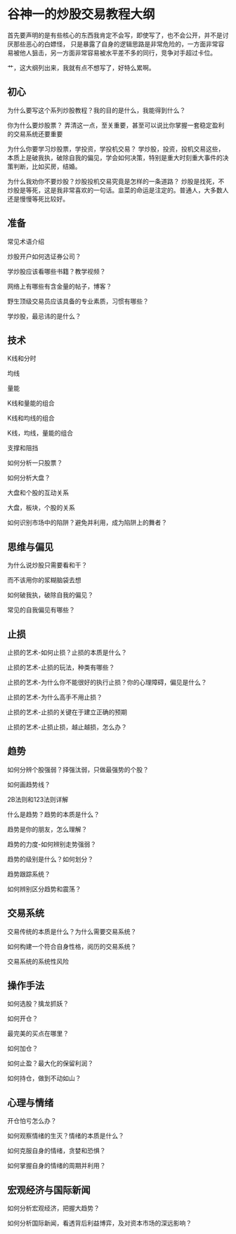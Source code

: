 # 谷神一的炒股交易教程大纲
首先要声明的是有些核心的东西我肯定不会写，即使写了，也不会公开，并不是讨厌那些恶心的白嫖怪， 
只是暴露了自身的逻辑思路是非常危险的，一方面非常容易被他人狙击，另一方面非常容易被水平差不多的同行，竞争对手超过卡位。

艹，这大纲列出来，我就有点不想写了，好特么累啊。

## 初心
为什么要写这个系列炒股教程？我的目的是什么，我能得到什么？

你为什么要炒股票？
弄清这一点，至关重要，甚至可以说比你掌握一套稳定盈利的交易系统还要重要

为什么你要学习炒股票，学投资，学投机交易？
学炒股，投资，投机交易这些，本质上是破我执，破除自我的偏见，学会如何决策，特别是重大时刻重大事件的决策判断，比如买房，结婚。

为什么我劝你不要炒股？炒股投机交易究竟是怎样的一条道路？
炒股是找死，不炒股是等死，这是我非常喜欢的一句话。韭菜的命运是注定的。普通人，大多数人还是慢慢等死比较好。

## 准备
常见术语介绍

炒股开户如何选证券公司？

学炒股应该看哪些书籍？教学视频？

网络上有哪些有含金量的帖子，博客？

野生顶级交易员应该具备的专业素质，习惯有哪些？

学炒股，最忌讳的是什么？

## 技术
K线和分时

均线

量能

K线和量能的组合

K线和均线的组合

K线，均线，量能的组合

支撑和阻挡

如何分析一只股票？

如何分析大盘？

大盘和个股的互动关系

大盘，板块，个股的关系

如何识别市场中的陷阱？避免并利用，成为陷阱上的舞者？

## 思维与偏见
为什么说炒股只需要看和干？

而不该用你的浆糊脑袋去想

如何破我执，破除自我的偏见？

常见的自我偏见有哪些？

## 止损
止损的艺术-如何止损？止损的本质是什么？

止损的艺术-止损的玩法，种类有哪些？

止损的艺术-为什么你不能很好的执行止损？你的心理障碍，偏见是什么？

止损的艺术-为什么高手不用止损？

止损的艺术-止损的关键在于建立正确的预期

止损的艺术-止损止损，越止越损，怎么办？

## 趋势
如何分辨个股强弱？择强汰弱，只做最强势的个股？

如何画趋势线？

2B法则和123法则详解

什么是趋势？趋势的本质是什么？

趋势是你的朋友，怎么理解？

趋势的力度-如何辨别走势强弱？

趋势的级别是什么？如何划分？

趋势跟踪系统？

如何辨别区分趋势和震荡？

## 交易系统
交易传统的本质是什么？为什么需要交易系统？

如何构建一个符合自身性格，阅历的交易系统？

交易系统的系统性风险

## 操作手法
如何选股？擒龙抓妖？

如何开仓？

最完美的买点在哪里？

如何加仓？

如何止盈？最大化的保留利润？

如何持仓，做到不动如山？

## 心理与情绪
开仓怕亏怎么办？

如何观察情绪的生灭？情绪的本质是什么？

如何克服自身的情绪，贪婪和恐惧？

如何掌握自身的情绪的周期并利用？

## 宏观经济与国际新闻

如何分析宏观经济，把握大趋势？

如何分析国际新闻，看透背后利益博弈，及对资本市场的深远影响？